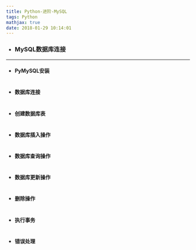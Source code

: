 ```yaml
---
title: Python-进阶-MySQL
tags: Python
mathjax: true
date: 2018-01-29 10:14:01
---
```

- ### MySQL数据库连接

---
- #### PyMySQL安装
~~~

~~~
- #### 数据库连接
~~~

~~~
- #### 创建数据库表
~~~

~~~
- #### 数据库插入操作
~~~

~~~
- #### 数据库查询操作
~~~

~~~
- #### 数据库更新操作
~~~

~~~
- #### 删除操作
~~~

~~~
- #### 执行事务 
~~~

~~~
- #### 错误处理
~~~

~~~

